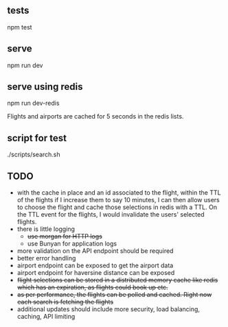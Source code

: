 ## tests
npm test

## serve
npm run dev

## serve using redis
npm run dev-redis

Flights and airports are cached for 5 seconds in the redis lists.

## script for test
./scripts/search.sh

## TODO
- with the cache in place and an id associated to the flight, within the TTL of the flights
if I increase them to say 10 minutes, I can then allow users to choose the flight and cache those
    selections in redis with a TTL. On the TTL event for the flights, I would invalidate the users'
    selected flights.
- there is little logging 
    - ~~use morgan for HTTP logs~~ 
    - use Bunyan for application logs
- more validation on the API endpoint should be required
- better error handling
- airport endpoint can be exposed to get the airport data
- airport endpoint for haversine distance can be exposed
- ~~flight selections can be stored in a distributed memory cache like redis which has an expiration,
as flights could book up etc.~~
- ~~as per performance, the flights can be polled and cached. Right now each search is fetching the flights~~
- additional updates should include more security, load balancing, caching, API limiting
